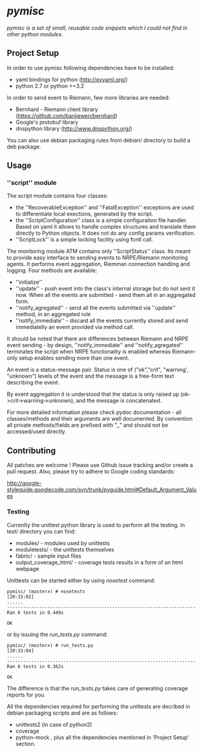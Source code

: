 # _pymisc_

_pymisc is a set of small, reusable code snippets which I could not find in
other python modules._

## Project Setup

In order to use pymisc following dependencies have to be installed:
- yaml bindings for python (http://pyyaml.org/)
- python 2.7 or python >=3.2

In order to send event to Riemann, few more libraries are needed:
- Bernhard - Riemann client library (https://github.com/banjiewen/bernhard)
- Google's protobuf library
- dnspython library (http://www.dnspython.org/)

You can also use debian packaging rules from debian/ directory to build a deb
package.

## Usage

### ''script'' module

The script module contains four classes:
* the ''RecoverableException'' and ''FatalException'' exceptions are used to
  differentiate local exections, generated by the script.
* the ''ScriptConfiguration'' class is a simple configuration file handler.
  Based on yaml it allows to handle complex structures and translate them
  directly to Python objects. It does not do any config params verification.
* ''ScriptLock'' is a simple locking facility using fcntl call.

The monitoring module ATM contains only ''ScriptStatus'' class. Its meant to
provide easy interface to sending events to NRPE/Riemann monitoring agents. It
performs event aggregation, Riemman connection handling and logging. Four
methods are available:
* ''initialize''
* ''update'' - push event into the class's internal storage but do not sent it
               now. When all the events are submitted - send them all in an
               aggregated form.
* ''notify_agregated'' - send all the events submitted via ''update'' method,
                         in an aggregated role
* ''notify_immediate'' - discard all the events currently stored and send
                         immediatelly an event provided via method call.

It should be noted that there are differences betwean Riemann and NRPE event
sending - by design, ''notify_immediate'' and ''notify_agregated'' terminates
the script when NRPE functionality is enabled whereas Riemann-only setup
enables sending more than one event.

An event is a status-message pair. Status is one of ("ok","crit", "warning',
"unknown") levels of the event and the message is a free-form text describing
the event.

By event aggregation it is understood that the status is only raised up
(ok->crit->warning->unknown), and the message is concatenated.

For more detailed information please check pydoc documentation - all
classes/methods and their arguments are well documented. By convention all
private methods/fields are prefixed with "\_" and should not be accessed/used
directly.

## Contributing

All patches are welcome ! Please use Github issue tracking and/or create a pull
request. Also, please try to adhere to Google coding standards:

http://google-styleguide.googlecode.com/svn/trunk/pyguide.html#Default_Argument_Values

### Testing

Currenlty the unittest python library is used to perform all the testing. In
test/ directory you can find:
- modules/ - modules used by unittests
- moduletests/ - the unittests themselves
- fabric/ - sample input files
- output_coverage_html/ - coverage tests results in a form of an html webpage

Unittests can be started either by using *nosetest* command:

```
pymisc/ (master✗) # nosetests
[20:33:02]
......
----------------------------------------------------------------------
Ran 6 tests in 0.449s

OK
```

or by issuing the *run_tests.py* command:

```
pymisc/ (master✗) # run_tests.py
[20:33:04]
......
----------------------------------------------------------------------
Ran 6 tests in 0.362s

OK
```

The difference is that the *run_tests.py* takes care of generating coverage
reports for you.

All the dependencies required for performing the unittests are decribed in debian
packaging scripts and are as follows:
- unittests2 (in case of python2)
- coverage
- python-mock
, plus all the dependencies mentioned in 'Project Setup' section.
